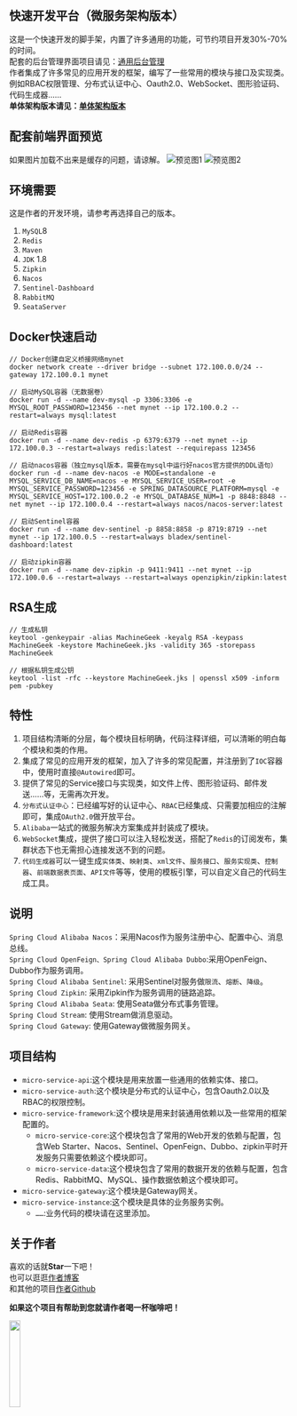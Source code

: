 ## 快速开发平台（微服务架构版本）
这是一个快速开发的脚手架，内置了许多通用的功能，可节约项目开发30%-70%的时间。   
配套的后台管理界面项目请见：[通用后台管理](https://github.com/QQ794763733/common-backend)  
作者集成了许多常见的应用开发的框架，编写了一些常用的模块与接口及实现类。    
例如RBAC权限管理、分布式认证中心、Oauth2.0、WebSocket、图形验证码、代码生成器……  
**单体架构版本请见：[单体架构版本](https://github.com/QQ794763733/machine-geek)**
## 配套前端界面预览
如果图片加载不出来是缓存的问题，请谅解。
![预览图1](https://store.machine-geek.cn/0042.png)
![预览图2](https://store.machine-geek.cn/0043.png)
## 环境需要
这是作者的开发环境，请参考再选择自己的版本。
1. `MySQL`8
2. `Redis`
3. `Maven`
4. `JDK` 1.8
5. `Zipkin`
6. `Nacos`
7. `Sentinel-Dashboard`
8. `RabbitMQ`
9. `SeataServer`
## Docker快速启动
```terminal
// Docker创建自定义桥接网络mynet
docker network create --driver bridge --subnet 172.100.0.0/24 --gateway 172.100.0.1 mynet

// 启动MySQL容器（无数据卷）
docker run -d --name dev-mysql -p 3306:3306 -e MYSQL_ROOT_PASSWORD=123456 --net mynet --ip 172.100.0.2 --restart=always mysql:latest

// 启动Redis容器
docker run -d --name dev-redis -p 6379:6379 --net mynet --ip 172.100.0.3 --restart=always redis:latest --requirepass 123456

// 启动nacos容器（独立mysql版本，需要在mysql中运行好nacos官方提供的DDL语句）
docker run -d --name dev-nacos -e MODE=standalone -e MYSQL_SERVICE_DB_NAME=nacos -e MYSQL_SERVICE_USER=root -e MYSQL_SERVICE_PASSWORD=123456 -e SPRING_DATASOURCE_PLATFORM=mysql -e MYSQL_SERVICE_HOST=172.100.0.2 -e MYSQL_DATABASE_NUM=1 -p 8848:8848 --net mynet --ip 172.100.0.4 --restart=always nacos/nacos-server:latest

// 启动Sentinel容器
docker run -d --name dev-sentinel -p 8858:8858 -p 8719:8719 --net mynet --ip 172.100.0.5 --restart=always bladex/sentinel-dashboard:latest

// 启动zipkin容器
docker run -d --name dev-zipkin -p 9411:9411 --net mynet --ip 172.100.0.6 --restart=always --restart=always openzipkin/zipkin:latest
```
## RSA生成
```terminal
// 生成私钥
keytool -genkeypair -alias MachineGeek -keyalg RSA -keypass MachineGeek -keystore MachineGeek.jks -validity 365 -storepass MachineGeek

// 根据私钥生成公钥
keytool -list -rfc --keystore MachineGeek.jks | openssl x509 -inform pem -pubkey
```
## 特性
1. 项目结构清晰的分层，每个模块目标明确，代码注释详细，可以清晰的明白每个模块和类的作用。
2. 集成了常见的应用开发的框架，加入了许多的常见配置，并注册到了`IOC`容器中，使用时直接`@Autowired`即可。
3. 提供了常见的Service接口与实现类，如文件上传、图形验证码、邮件发送……等，无需再次开发。
4. `分布式认证中心`：已经编写好的认证中心、`RBAC`已经集成、只需要加相应的注解即可，集成`OAuth2.0`做开放平台。
5. `Alibaba`一站式的微服务解决方案集成并封装成了模块。
6. `WebSocket`集成，提供了接口可以注入轻松发送，搭配了`Redis`的订阅发布，集群状态下也无需担心连接发送不到的问题。
7. `代码生成器`可以一键生成`实体类`、`映射类`、`xml文件`、`服务接口`、`服务实现类`、`控制器`、`前端数据表页面`、`API文件`等等，使用的模板引擎，可以自定义自己的代码生成工具。
## 说明
`Spring Cloud Alibaba Nacos`：采用Nacos作为服务注册中心、配置中心、消息总线。  
`Spring Cloud OpenFeign、Spring Cloud Alibaba Dubbo`:采用OpenFeign、Dubbo作为服务调用。  
`Spring Cloud Alibaba Sentinel`: 采用Sentinel对服务做`限流`、`熔断`、`降级`。  
`Spring Cloud Zipkin`: 采用Zipkin作为服务调用的链路追踪。  
`Spring Cloud Alibaba Seata`: 使用Seata做分布式事务管理。  
`Spring Cloud Stream`: 使用Stream做消息驱动。  
`Spring Cloud Gateway`: 使用Gateway做微服务网关。
## 项目结构
* `micro-service-api`:这个模块是用来放置一些通用的依赖实体、接口。
* `micro-service-auth`:这个模块是分布式的认证中心，包含Oauth2.0以及RBAC的权限控制。
* `micro-service-framework`:这个模块是用来封装通用依赖以及一些常用的框架配置的。  
  * `micro-service-core`:这个模块包含了常用的Web开发的依赖与配置，包含Web Starter、Nacos、Sentinel、OpenFeign、Dubbo、zipkin平时开发服务只需要依赖这个模块即可。
  * `micro-service-data`:这个模块包含了常用的数据开发的依赖与配置，包含Redis、RabbitMQ、MySQL、操作数据依赖这个模块即可。
* `micro-service-gateway`:这个模块是Gateway网关。
* `micro-service-instance`:这个模块是具体的业务服务实例。  
  * `……`:业务代码的模块请在这里添加。

## 关于作者
喜欢的话就**Star**一下吧！  
也可以逛逛[作者博客](http://blog.machine-geek.cn/)  
和其他的项目[作者Github](https://github.com/QQ794763733)

**如果这个项目有帮助到您就请作者喝一杯咖啡吧！**

<img src="https://store.machine-geek.cn/0012.jpg" width="20%"/>